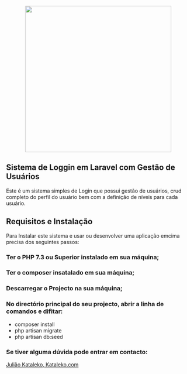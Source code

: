 <p align="center"><img src="https://res.cloudinary.com/dtfbvvkyp/image/upload/v1566331377/laravel-logolockup-cmyk-red.svg" width="400"></p>


## Sistema de Loggin em Laravel com Gestão de Usuários

Este é um sistema simples de Login que possui gestão de usuários, crud completo
do perfil do usuário bem com a definição de níveis para cada usuário.

## Requisitos e Instalação

Para Instalar este sistema e usar ou desenvolver uma aplicação emcima precisa dos seguintes passos:
### Ter o PHP 7.3 ou Superior instalado em sua máquina;
### Ter o composer insatalado em sua máquina;
### Descarregar o Projecto na sua máquina;
### No directório principal do seu projecto, abrir a linha de comandos e difitar:
- composer install
- php artisan migrate
- php artisan db:seed

### Se tiver alguma dúvida pode entrar em contacto:
<a href="http://www.kataleko.com/web/contact">Julião Kataleko, Kataleko.com</a>